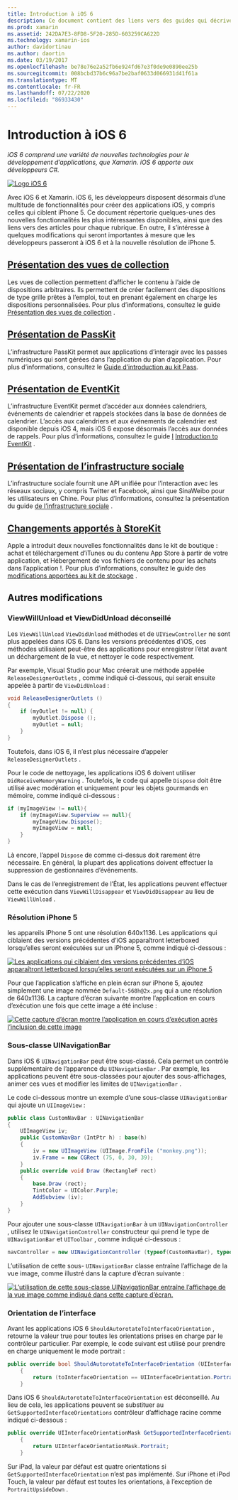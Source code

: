 ```yaml
---
title: Introduction à iOS 6
description: Ce document contient des liens vers des guides qui décrivent les fonctionnalités introduites dans iOS 6. Les vues de collection, PassKit, l’infrastructure sociale et les modifications apportées à StoreKit sont toutes abordées.
ms.prod: xamarin
ms.assetid: 242DA7E3-8FD8-5F20-285D-603259CA622D
ms.technology: xamarin-ios
author: davidortinau
ms.author: daortin
ms.date: 03/19/2017
ms.openlocfilehash: be78e76e2a52fb6e924fd67e3f0de9e0890ee25b
ms.sourcegitcommit: 008bcbd37b6c96a7be2baf0633d066931d41f61a
ms.translationtype: MT
ms.contentlocale: fr-FR
ms.lasthandoff: 07/22/2020
ms.locfileid: "86933430"
---
```

# <a name="introduction-to-ios-6"></a>Introduction à iOS 6

_iOS 6 comprend une variété de nouvelles technologies pour le développement d’applications, que Xamarin. iOS 6 apporte aux développeurs C#._

[![Logo iOS 6](images/ios6-large.jpg)](images/ios6-large.jpg#lightbox)

Avec iOS 6 et Xamarin. iOS 6, les développeurs disposent désormais d’une multitude de fonctionnalités pour créer des applications iOS, y compris celles qui ciblent iPhone 5.
Ce document répertorie quelques-unes des nouvelles fonctionnalités les plus intéressantes disponibles, ainsi que des liens vers des articles pour chaque rubrique. En outre, il s’intéresse à quelques modifications qui seront importantes à mesure que les développeurs passeront à iOS 6 et à la nouvelle résolution de iPhone 5.

## <a name="introduction-to-collection-views"></a>[Présentation des vues de collection](~/ios/user-interface/controls/uicollectionview.md)

Les vues de collection permettent d’afficher le contenu à l’aide de dispositions arbitraires. Ils permettent de créer facilement des dispositions de type grille prêtes à l’emploi, tout en prenant également en charge les dispositions personnalisées. Pour plus d’informations, consultez le guide [Présentation des vues de collection](~/ios/user-interface/controls/uicollectionview.md) [](~/ios/user-interface/controls/uicollectionview.md) .

## <a name="introduction-to-passkit"></a>[Présentation de PassKit](~/ios/platform/passkit.md)

L’infrastructure PassKit permet aux applications d’interagir avec les passes numériques qui sont gérées dans l’application du plan d’application. Pour plus d’informations, consultez le [Guide d’introduction au kit Pass](~/ios/platform/passkit.md).

## <a name="introduction-to-eventkit"></a>[Présentation de EventKit](~/ios/platform/eventkit.md)

L’infrastructure EventKit permet d’accéder aux données calendriers, événements de calendrier et rappels stockées dans la base de données de calendrier. L’accès aux calendriers et aux événements de calendrier est disponible depuis iOS 4, mais iOS 6 expose désormais l’accès aux données de rappels. Pour plus d’informations, consultez le guide [I](~/ios/platform/eventkit.md) [Introduction to EventKit](~/ios/platform/eventkit.md) .

## <a name="introduction-to-the-social-framework"></a>[Présentation de l’infrastructure sociale](~/ios/platform/social-framework.md)

L’infrastructure sociale fournit une API unifiée pour l’interaction avec les réseaux sociaux, y compris Twitter et Facebook, ainsi que SinaWeibo pour les utilisateurs en Chine. Pour plus d’informations, consultez la présentation du guide [de l’infrastructure sociale](~/ios/platform/social-framework.md) .

## <a name="changes-to-storekit"></a>[Changements apportés à StoreKit](changes-to-storekit.md)

Apple a introduit deux nouvelles fonctionnalités dans le kit de boutique : achat et téléchargement d’iTunes ou du contenu App Store à partir de votre application, et Hébergement de vos fichiers de contenu pour les achats dans l’application !. Pour plus d’informations, consultez le guide des [modifications apportées au kit de stockage](changes-to-storekit.md) .

## <a name="other-changes"></a>Autres modifications

### <a name="viewwillunload-and-viewdidunload-deprecated"></a>ViewWillUnload et ViewDidUnload déconseillé

Les `ViewWillUnload` `ViewDidUnload` méthodes et de `UIViewController` ne sont plus appelées dans iOS 6. Dans les versions précédentes d’iOS, ces méthodes utilisaient peut-être des applications pour enregistrer l’état avant un déchargement de la vue, et nettoyer le code respectivement.

Par exemple, Visual Studio pour Mac créerait une méthode appelée `ReleaseDesignerOutlets` , comme indiqué ci-dessous, qui serait ensuite appelée à partir de `ViewDidUnload` :

```csharp
void ReleaseDesignerOutlets ()
{
    if (myOutlet != null) {
        myOutlet.Dispose ();
        myOutlet = null;
    }
}
```

Toutefois, dans iOS 6, il n’est plus nécessaire d’appeler `ReleaseDesignerOutlets` .   

Pour le code de nettoyage, les applications iOS 6 doivent utiliser `DidReceiveMemoryWarning` . Toutefois, le code qui appelle `Dispose` doit être utilisé avec modération et uniquement pour les objets gourmands en mémoire, comme indiqué ci-dessous :

```csharp
if (myImageView != null){
    if (myImageView.Superview == null){
        myImageView.Dispose();
        myImageView = null;
    }
}
```

Là encore, l’appel `Dispose` de comme ci-dessus doit rarement être nécessaire. En général, la plupart des applications doivent effectuer la suppression de gestionnaires d’événements.

Dans le cas de l’enregistrement de l’État, les applications peuvent effectuer cette exécution dans `ViewWillDisappear` et `ViewDidDisappear` au lieu de `ViewWillUnload` .

### <a name="iphone-5-resolution"></a>Résolution iPhone 5

les appareils iPhone 5 ont une résolution 640x1136. Les applications qui ciblaient des versions précédentes d’iOS apparaîtront letterboxed lorsqu’elles seront exécutées sur un iPhone 5, comme indiqué ci-dessous :

 [![Les applications qui ciblaient des versions précédentes d’iOS apparaîtront letterboxed lorsqu’elles seront exécutées sur un iPhone 5](images/01-letterboxed.png)](images/01-letterboxed.png#lightbox)

Pour que l’application s’affiche en plein écran sur iPhone 5, ajoutez simplement une image nommée `Default-568h@2x.png` qui a une résolution de 640x1136. La capture d’écran suivante montre l’application en cours d’exécution une fois que cette image a été incluse :

 [![Cette capture d’écran montre l’application en cours d’exécution après l’inclusion de cette image](images/02-fullscreen.png)](images/02-fullscreen.png#lightbox)

### <a name="subclassing-uinavigationbar"></a>Sous-classe UINavigationBar

Dans iOS 6 `UINavigationBar` peut être sous-classé. Cela permet un contrôle supplémentaire de l’apparence du `UINavigationBar` . Par exemple, les applications peuvent être sous-classées pour ajouter des sous-affichages, animer ces vues et modifier les limites de `UINavigationBar` .

Le code ci-dessous montre un exemple d’une sous-classe `UINavigationBar` qui ajoute un `UIImageView` :

```csharp
public class CustomNavBar : UINavigationBar
{
    UIImageView iv;
    public CustomNavBar (IntPtr h) : base(h)
    {
        iv = new UIImageView (UIImage.FromFile ("monkey.png"));
        iv.Frame = new CGRect (75, 0, 30, 39);
    }
    public override void Draw (RectangleF rect)
    {
        base.Draw (rect);
        TintColor = UIColor.Purple;
        AddSubview (iv);
    }
}
```

Pour ajouter une sous-classe `UINavigationBar` à un `UINavigationController` , utilisez le `UINavigationController` constructeur qui prend le type de `UINavigationBar` et `UIToolbar` , comme indiqué ci-dessous :

```csharp
navController = new UINavigationController (typeof(CustomNavBar), typeof(UIToolbar));
```

L’utilisation de cette sous- `UINavigationBar` classe entraîne l’affichage de la vue image, comme illustré dans la capture d’écran suivante :

 [![L’utilisation de cette sous-classe UINavigationBar entraîne l’affichage de la vue image comme indiqué dans cette capture d’écran.](images/03-navbar.png)](images/03-navbar.png#lightbox)

### <a name="interface-orientation"></a>Orientation de l’interface

Avant les applications iOS 6 `ShouldAutorotateToInterfaceOrientation` , retourne la valeur true pour toutes les orientations prises en charge par le contrôleur particulier. Par exemple, le code suivant est utilisé pour prendre en charge uniquement le mode portrait :

```csharp
public override bool ShouldAutorotateToInterfaceOrientation (UIInterfaceOrientation toInterfaceOrientation)
    {
        return (toInterfaceOrientation == UIInterfaceOrientation.Portrait);
    }
```

Dans iOS 6 `ShouldAutorotateToInterfaceOrientation` est déconseillé.
Au lieu de cela, les applications peuvent se substituer au `GetSupportedInterfaceOrientations` contrôleur d’affichage racine comme indiqué ci-dessous :

```csharp
public override UIInterfaceOrientationMask GetSupportedInterfaceOrientations ()
    {
        return UIInterfaceOrientationMask.Portrait;
    }
```

Sur iPad, la valeur par défaut est quatre orientations si `GetSupportedInterfaceOrientation` n’est pas implémenté. Sur iPhone et iPod Touch, la valeur par défaut est toutes les orientations, à l’exception de `PortraitUpsideDown` .
